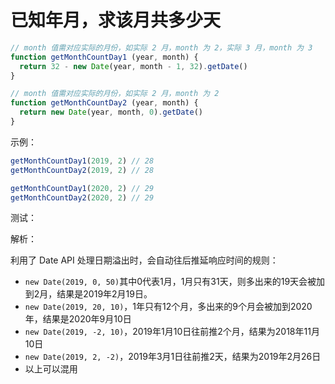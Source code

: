 # 已知年月，求该月共多少天

``` js
// month 值需对应实际的月份，如实际 2 月，month 为 2，实际 3 月，month 为 3
function getMonthCountDay1 (year, month) {
  return 32 - new Date(year, month - 1, 32).getDate()
}
```

``` js
// month 值需对应实际的月份，如实际 2 月，month 为 2
function getMonthCountDay2 (year, month) {
  return new Date(year, month, 0).getDate()
}
```

示例：
``` js
getMonthCountDay1(2019, 2) // 28
getMonthCountDay2(2019, 2) // 28

getMonthCountDay1(2020, 2) // 29
getMonthCountDay2(2020, 2) // 29
```



测试：

<template>
  <div class="example">
    getMonthCountDay2(<input class="year" type="text" v-model.number.trim="year" maxlength="5">,
    <input type="text" class="month" v-model.number.trim="month" maxlength="2">)
    <p>{{getMonthCountDay2(year, month)}}</p>
  </div>
</template>


解析：

利用了 Date API 处理日期溢出时，会自动往后推延响应时间的规则：

- `new Date(2019, 0, 50)`其中0代表1月，1月只有31天，则多出来的19天会被加到2月，结果是2019年2月19日。
- `new Date(2019, 20, 10)`，1年只有12个月，多出来的9个月会被加到2020年，结果是2020年9月10日
- `new Date(2019, -2, 10)`，2019年1月10日往前推2个月，结果为2018年11月10日
- `new Date(2019, 2, -2)`，2019年3月1日往前推2天，结果为2019年2月26日
- 以上可以混用

<script>
export default {
  data() {
    return {
      year: '',
      month: '',
    }
  },
  methods: {
    getMonthCountDay2(year, month) {
      if(year > 0 && month > 0) {
        return new Date(year, month, 0).getDate()
      } else {
        return ''
      }
    }
  }
}
</script>

<style>
  .example {
    border: 1px solid #3eaf7c;
    border-radius: 6px;
    padding: 5px 10px;
  }
  input {
    width: 50px;
  }
</style>